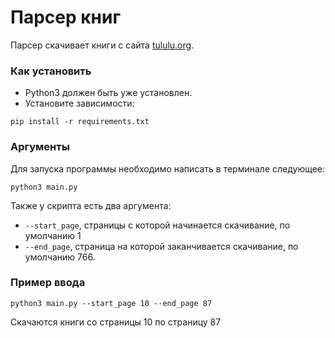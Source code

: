 # Парсер книг

Парсер скачивает книги с сайта [tululu.org](http://tululu.org/).

### Как установить

- Python3 должен быть уже установлен.
- Установите зависимости:
```
pip install -r requirements.txt
```

### Аргументы

Для запуска программы необходимо написать в терминале следующее:
```commandline
python3 main.py
```

Также у скрипта есть два аргумента:
- `--start_page`, страницы с которой начинается скачивание, по умолчанию 1
- `--end_page`, страница на которой заканчивается скачивание, по умолчанию 766.

### Пример ввода

```commandline
python3 main.py --start_page 10 --end_page 87
```
Скачаются книги со страницы 10 по страницу 87